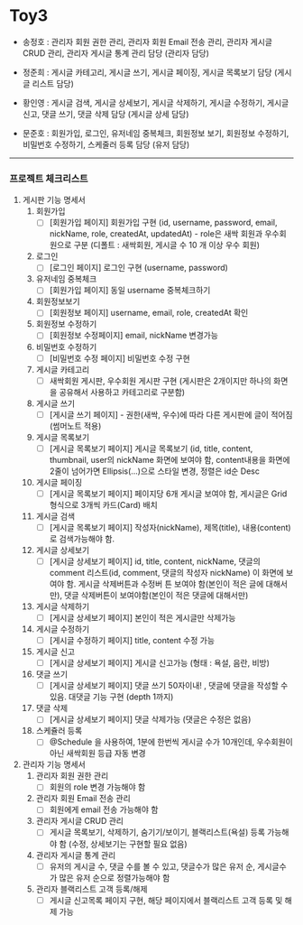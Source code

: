 # Toy3

* 송정호 : 관리자 회원 권한 관리, 관리자 회원 Email 전송 관리, 관리자 게시글 CRUD 관리, 관리자 게시글 통계 관리 담당 (관리자 담당)

* 정준희 : 게시글 카테고리, 게시글 쓰기, 게시글 페이징, 게시글 목록보기 담당 (게시글 리스트 담당)

* 황인영 : 게시글 검색, 게시글 상세보기, 게시글 삭제하기, 게시글 수정하기, 게시글 신고, 댓글 쓰기, 댓글 삭제 담당 (게시글 상세 담당)

* 문준호 : 회원가입, 로그인, 유저네임 중복체크, 회원정보 보기, 회원정보 수정하기, 비밀번호 수정하기, 스케줄러 등록 담당 (유저 담당)

<hr>

### 프로젝트 체크리스트

1. 게시판 기능 명세서
    1. 회원가입
        - [ ]  [회원가입 페이지] 회원가입 구현 (id, username, password, email, nickName, role, createdAt, updatedAt) - role은 새싹 회원과 우수회원으로 구분 (디폴트 : 새싹회원, 게시글 수 10 개 이상 우수 회원)
    2. 로그인
        - [ ]  [로그인 페이지] 로그인 구현 (username, password)
    3. 유저네임 중복체크
        - [ ]  [회원가입 페이지] 동일 username 중복체크하기
    4. 회원정보보기
        - [ ]  [회원정보 페이지] username, email, role, createdAt 확인
    5. 회원정보 수정하기
        - [ ]  [회원정보 수정페이지] email, nickName 변경가능
    6. 비밀번호 수정하기
        - [ ]  [비밀번호 수정 페이지] 비밀번호 수정 구현
    7. 게시글 카테고리
        - [ ]  새싹회원 게시판, 우수회원 게시판 구현 (게시판은 2개이지만 하나의 화면을 공유해서 사용하고 카테고리로 구분함)
    8. 게시글 쓰기
        - [ ]  [게시글 쓰기 페이지] - 권한(새싹, 우수)에 따라 다른 게시판에 글이 적어짐 (썸머노트 적용)
    9. 게시글 목록보기
        - [ ]  [게시글 목록보기 페이지] 게시글 목록보기 (id, title, content, thumbnail, user의 nickName 화면에 보여야 함, content내용을 화면에 2줄이 넘어가면 Ellipsis(...)으로 스타일 변경, 정렬은 id순 Desc
    10. 게시글 페이징
        - [ ]  [게시글 목록보기 페이지] 페이지당 6개 게시글 보여야 함, 게시글은 Grid 형식으로 3개씩 카드(Card) 배치
    11. 게시글 검색
        - [ ]  [게시글 목록보기 페이지] 작성자(nickName), 제목(title), 내용(content)로 검색가능해야 함.
    12. 게시글 상세보기
        - [ ]  [게시글 상세보기 페이지] id, title, content, nickName, 댓글의 comment 리스트(id, comment, 댓글의 작성자 nickName) 이 화면에 보여야 함. 게시글 삭제버튼과 수정버
        튼 보여야 함(본인이 적은 글에 대해서만), 댓글 삭제버튼이 보여야함(본인이 적은 댓글에 대해서만)
    13. 게시글 삭제하기
        - [ ]  [게시글 상세보기 페이지] 본인이 적은 게시글만 삭제가능
    14. 게시글 수정하기
        - [ ]  [게시글 수정하기 페이지] title, content 수정 가능
    15. 게시글 신고
        - [ ]  [게시글 상세보기 페이지] 게시글 신고가능 (형태 : 욕설, 음란, 비방)
    16. 댓글 쓰기
        - [ ]  [게시글 상세보기 페이지] 댓글 쓰기 50자이내! , 댓글에 댓글을 작성할 수 있음. 대댓글 기능 구현 (depth 1까지)
    17. 댓글 삭제
        - [ ]  [게시글 상세보기 페이지] 댓글 삭제가능 (댓글은 수정은 없음)
    18. 스케쥴러 등록
        - [ ]  @Schedule 을 사용하여, 1분에 한번씩 게시글 수가 10개인데, 우수회원이 아닌 새싹회원 등급 자동 변경
2. 관리자 기능 명세서
    1. 관리자 회원 권한 관리
        - [ ]  회원의 role 변경 가능해야 함
    2. 관리자 회원 Email 전송 관리
        - [ ]  회원에게 email 전송 가능해야 함
    3. 관리자 게시글 CRUD 관리
        - [ ]  게시글 목록보기, 삭제하기, 숨기기/보이기, 블랙리스트(욕설) 등록 가능해야 함 (수정,
        상세보기는 구현할 필요 없음)
    4. 관리자 게시글 통계 관리
        - [ ]  유저의 게시글 수, 댓글 수를 볼 수 있고, 댓글수가 많은 유저 순, 게시글수가 많은 유저
        순으로 정렬가능해야 함
    5. 관리자 블랙리스트 고객 등록/해제
        - [ ]  게시글 신고목록 페이지 구현, 해당 페이지에서 블랙리스트 고객 등록 및 해제 가능
